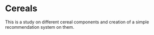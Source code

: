 # Cereals
This is a study on different cereal components and creation of a simple recommendation system on them.
